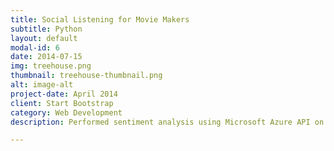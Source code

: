 ```yaml
---
title: Social Listening for Movie Makers
subtitle: Python
layout: default
modal-id: 6
date: 2014-07-15
img: treehouse.png
thumbnail: treehouse-thumbnail.png
alt: image-alt
project-date: April 2014
client: Start Bootstrap
category: Web Development
description: Performed sentiment analysis using Microsoft Azure API on YouTube trailer comments for the top 100 movies of 2017 scraped from IMDB, which is then used to predict the sales of a particular movie. The keyword analysis can be utilized to target the marketing campaign for the movie 

---
```

